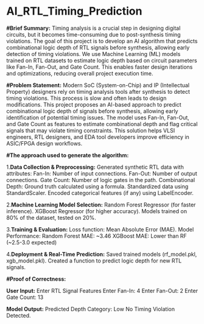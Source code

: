 # AI_RTL_Timing_Prediction
**#Brief Summary:**
Timing analysis is a crucial step in designing digital circuits, but it becomes time-consuming due to post-synthesis timing violations. The goal of this project is to develop an AI algorithm that predicts combinational logic depth of RTL signals before synthesis, allowing early detection of timing violations.
We use Machine Learning (ML) models trained on RTL datasets to estimate logic depth based on circuit parameters like Fan-In, Fan-Out, and Gate Count. This enables faster design iterations and optimizations, reducing overall project execution time.

**#Problem Statement:**
Modern SoC (System-on-Chip) and IP (Intellectual Property) designers rely on timing analysis tools after synthesis to detect timing violations. This process is slow and often leads to design modifications.
This project proposes an AI-based approach to predict combinational logic depth of signals before synthesis, allowing early identification of potential timing issues. The model uses Fan-In, Fan-Out, and Gate Count as features to estimate combinational depth and flag critical signals that may violate timing constraints.
This solution helps VLSI engineers, RTL designers, and EDA tool developers improve efficiency in ASIC/FPGA design workflows.

**#The approach used to generate the algorithm:**

1.**Data Collection & Preprocessing:**
Generated synthetic RTL data with attributes:
Fan-In: Number of input connections.
Fan-Out: Number of output connections.
Gate Count: Number of logic gates in the path.
Combinational Depth: Ground truth calculated using a formula.
Standardized data using StandardScaler.
Encoded categorical features (if any) using LabelEncoder.

2.**Machine Learning Model Selection:**
Random Forest Regressor (for faster inference).
XGBoost Regressor (for higher accuracy).
Models trained on 80% of the dataset, tested on 20%.

3.**Training & Evaluation:**
Loss function: Mean Absolute Error (MAE).
Model Performance:
Random Forest MAE: ~3.46
XGBoost MAE: Lower than RF (~2.5-3.0 expected)

4.**Deployment & Real-Time Prediction:**
Saved trained models (rf_model.pkl, xgb_model.pkl).
Created a function to predict logic depth for new RTL signals.

**#Proof of Correctness:**

**User Input:**
Enter RTL Signal Features 
Enter Fan-In: 4
Enter Fan-Out: 2
Enter Gate Count: 13

**Model Output:**
Predicted Depth Category: Low
No Timing Violation Detected.

